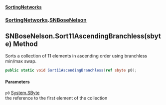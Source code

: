 #### [SortingNetworks](index.md 'index')
### [SortingNetworks](SortingNetworks.md 'SortingNetworks').[SNBoseNelson](SortingNetworks_SNBoseNelson.md 'SortingNetworks.SNBoseNelson')
## SNBoseNelson.Sort11AscendingBranchless(sbyte) Method
Sorts a collection of 11 elements in ascending order using branchless min/max swap.  
```csharp
public static void Sort11AscendingBranchless(ref sbyte p0);
```
#### Parameters
<a name='SortingNetworks_SNBoseNelson_Sort11AscendingBranchless(sbyte)_p0'></a>
`p0` [System.SByte](https://docs.microsoft.com/en-us/dotnet/api/System.SByte 'System.SByte')  
the reference to the first element of the collection
  
